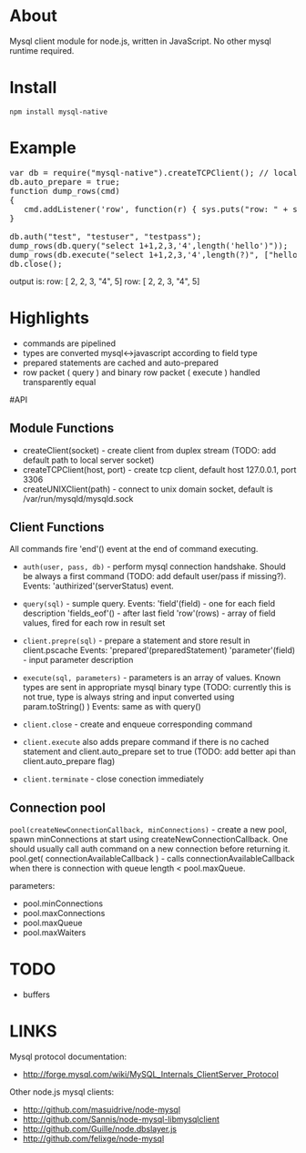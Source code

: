 # About
Mysql client module for node.js, written in JavaScript. No other mysql runtime required.

# Install
`npm install mysql-native`

# Example
<pre>var db = require("mysql-native").createTCPClient(); // localhost:3306 by default
db.auto_prepare = true;
function dump_rows(cmd)
{
   cmd.addListener('row', function(r) { sys.puts("row: " + sys.inspect(r)); } );
}

db.auth("test", "testuser", "testpass");
dump_rows(db.query("select 1+1,2,3,'4',length('hello')"));
dump_rows(db.execute("select 1+1,2,3,'4',length(?)", ["hello"]));
db.close();</pre>

output is:
row: [ 2, 2, 3, "4", 5]
row: [ 2, 2, 3, "4", 5]

# Highlights

* commands are pipelined
* types are converted mysql<->javascript according to field type
* prepared statements are cached and auto-prepared
* row packet ( query ) and binary row packet ( execute ) handled transparently equal

#API

## Module Functions
* createClient(socket) -  create client from duplex stream (TODO: add default path to local server socket)
* createTCPClient(host, port) - create tcp client, default host 127.0.0.1, port 3306
* createUNIXClient(path) - connect to unix domain socket, default is /var/run/mysqld/mysqld.sock

## Client Functions
All commands fire 'end'() event at the end of command executing.

* `auth(user, pass, db)` - perform mysql connection handshake. Should be always a first command (TODO: add default user/pass if missing?).
Events:
    'authirized'(serverStatus) event. 

* `query(sql)` - sumple query.
Events:
    'field'(field) - one for each field description
    'fields_eof'() - after last field
    'row'(rows) - array of field values, fired for each row in result set

* `client.prepre(sql)` - prepare a statement and store result in client.pscache
Events:
    'prepared'(preparedStatement)
    'parameter'(field) - input parameter description

* `execute(sql, parameters)` - parameters is an array of values. Known types are sent in appropriate mysql binary type (TODO: currently this is not true, type is always string and input converted using param.toString() )
Events:
   same as with query()
   
* `client.close` - create and enqueue corresponding command
* `client.execute` also adds prepare command if there is no cached statement and client.auto_prepare set to true (TODO: add better api than client.auto_prepare flag)
* `client.terminate` - close conection immediately

## Connection pool

`pool(createNewConnectionCallback, minConnections)` - create a new pool, spawn minConnections at start using createNewConnectionCallback. One should usually call auth command on a new connection before returning it. 
pool.get( connectionAvailableCallback ) - calls connectionAvailableCallback when there is connection with queue length < pool.maxQueue.

parameters:

* pool.minConnections
* pool.maxConnections
* pool.maxQueue
* pool.maxWaiters 

# TODO

* buffers 

# LINKS

Mysql protocol documentation:
 
* <http://forge.mysql.com/wiki/MySQL_Internals_ClientServer_Protocol>

Other node.js mysql clients:

* <http://github.com/masuidrive/node-mysql>
* <http://github.com/Sannis/node-mysql-libmysqlclient>
* <http://github.com/Guille/node.dbslayer.js>
* <http://github.com/felixge/node-mysql>
